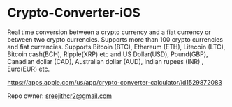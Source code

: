 # Crypto-Converter-iOS
Real time conversion between a crypto currency and a fiat currency or between two crypto currencies.
Supports more than 100 crypto currencies and fiat currencies. Supports Bitcoin (BTC), Ethereum (ETH), Litecoin (LTC), Bitcoin cash(BCH), Ripple(XRP) etc and US Dollar(USD), Pound(GBP), Canadian dollar (CAD), Australian dollar (AUD), Indian rupees (INR) , Euro(EUR) etc.

https://apps.apple.com/us/app/crypto-converter-calculator/id1529872083

Repo owner: sreejithcr2@gmail.com
